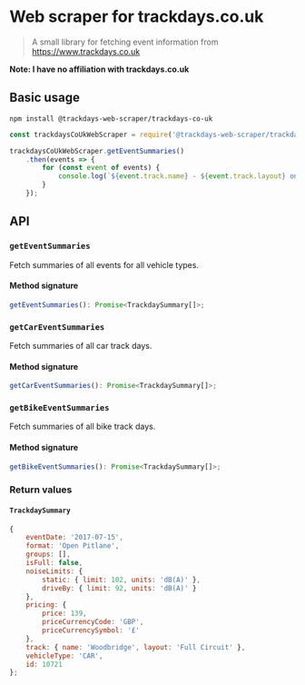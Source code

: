 # Web scraper for trackdays.co.uk

> A small library for fetching event information from https://www.trackdays.co.uk

**Note: I have no affiliation with trackdays.co.uk**

## Basic usage

`npm install @trackdays-web-scraper/trackdays-co-uk`

```javascript
const trackdaysCoUkWebScraper = require('@trackdays-web-scraper/trackdays-co-uk');

trackdaysCoUkWebScraper.getEventSummaries()
    .then(events => {
        for (const event of events) {
            console.log(`${event.track.name} - ${event.track.layout} on ${event.eventDate}`);
        }
    });
```

## API

### `getEventSummaries`
Fetch summaries of all events for all vehicle types.

#### Method signature
```typescript
getEventSummaries(): Promise<TrackdaySummary[]>;
```

### `getCarEventSummaries`
Fetch summaries of all car track days.

#### Method signature
```typescript
getCarEventSummaries(): Promise<TrackdaySummary[]>;
```

### `getBikeEventSummaries`
Fetch summaries of all bike track days.

#### Method signature
```typescript
getBikeEventSummaries(): Promise<TrackdaySummary[]>;
```

### Return values

#### `TrackdaySummary`

```javascript
{
    eventDate: '2017-07-15',
    format: 'Open Pitlane',
    groups: [],
    isFull: false,
    noiseLimits: {
        static: { limit: 102, units: 'dB(A)' },
        driveBy: { limit: 92, units: 'dB(A)' }
    },
    pricing: {
        price: 139,
        priceCurrencyCode: 'GBP',
        priceCurrencySymbol: '£'
    },
    track: { name: 'Woodbridge', layout: 'Full Circuit' },
    vehicleType: 'CAR',
    id: 10721
};
```